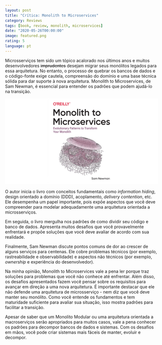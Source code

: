 ```yaml
---
layout: post
title: "Crítica: Monolith to Microservices"
category: Reviews
tags: [book, review, monolith, microservices]
date: "2020-05-26T00:00:00"
image: featured.png
rating: 5
language: pt
---
```


Microsserviços tem sido um tópico acalorado nos últimos anos e muitos desenvolvedores ~~imprudentes~~ desejam migrar seus monólitos legados para essa arquitetura. No entanto, o processo de quebrar os bancos de dados e o código-fonte exige cautela, compreensão do domínio e uma base técnica sólida para dar suporte à nova arquitetura. Monolith to Microservices, de Sam Newman, é essencial para entender os padrões que podem ajudá-lo na transição.

![Monolith to Microservices](./featured.png "Monolith to Microservices")

O autor inicia o livro com conceitos fundamentais como _information hiding_, design orientado a domínio (DDD), acoplamento, _delivery contention_, etc. Ele desempenha um papel importante, pois expõe aspectos que você deve compreender para modelar adequadamente uma arquitetura orientada a microsserviços.

Em seguida, o livro mergulha nos padrões de como dividir seu código e banco de dados. Apresenta muitos desafios que você provavelmente enfrentará e propõe soluções que você deve avaliar de acordo com sua realidade.

Finalmente, Sam Newman discute pontos comuns de dor ao crescer de alguns serviços para centenas. Ele cobre problemas técnicos (por exemplo, rastreabilidade e observabilidade) e aspectos não técnicos (por exemplo, _ownership_ e experiência do desenvolvedor).

Na minha opinião, Monolith to Microservices vale a pena ler porque traz soluções para problemas que você não conhece até enfrentar. Além disso, os desafios apresentados fazem você pensar sobre os requisitos para avançar em direção a uma nova arquitetura. É importante destacar que ele não defende uma arquitetura de microsserviço - nem diz que você deve manter seu monólito. Como você entende os fundamentos e tem maturidade suficiente para avaliar sua situação, isso mostra padrões para facilitar a transição.

Apesar de saber que um Monolito Modular ou uma arquitetura orientada a macroserviços serão apropriados para muitos casos, vale a pena conhecer os padrões para decompor bancos de dados e sistemas. Com os desafios em mãos, você pode criar sistemas mais fáceis de manter, evoluir e decompor.
